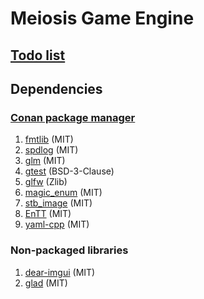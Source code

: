 # Meiosis Game Engine

## [Todo list](Todo_list.md)

## Dependencies

### [Conan package manager](conanfile.txt)

1. [fmtlib](https://github.com/fmtlib/fmt) (MIT)
2. [spdlog](https://github.com/gabime/spdlog) (MIT)
3. [glm](https://github.com/g-truc/glm) (MIT)
4. [gtest](https://github.com/google/googletest) (BSD-3-Clause)
5. [glfw](https://github.com/glfw/glfw/tree/3.3-stable) (Zlib)
6. [magic_enum](https://github.com/Neargye/magic_enum) (MIT)
7. [stb_image](https://github.com/nothings/stb) (MIT)
8. [EnTT](https://github.com/skypjack/entt) (MIT)
9. [yaml-cpp](https://github.com/jbeder/yaml-cpp) (MIT)

### Non-packaged libraries

1. [dear-imgui](https://github.com/ocornut/imgui) (MIT)
2. [glad](https://glad.dav1d.de/) (MIT)
